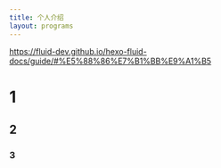 ```yaml
---
title: 个人介绍
layout: programs
---
```

https://fluid-dev.github.io/hexo-fluid-docs/guide/#%E5%88%86%E7%B1%BB%E9%A1%B5
# 1
## 2
### 3